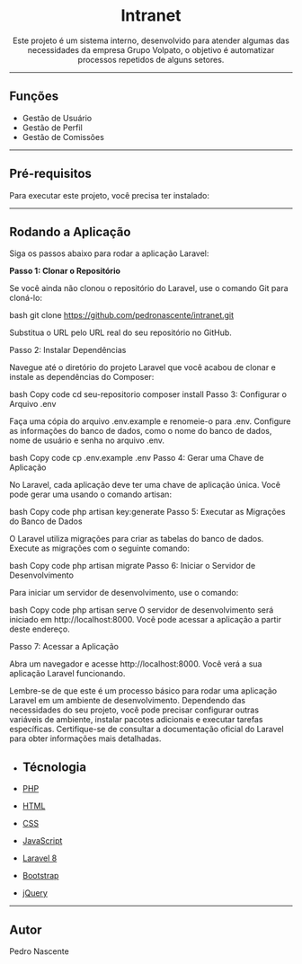 # <h1 align="center">Intranet</h1>

<p align="center">Este projeto é um sistema interno, desenvolvido para atender algumas das necessidades da empresa Grupo Volpato, o objetivo é automatizar processos repetidos de alguns setores.</p>

---

## Funções

- Gestão de Usuário
- Gestão de Perfil
- Gestão de Comissões

---

## Pré-requisitos

Para executar este projeto, você precisa ter instalado:



---

## Rodando a Aplicação

Siga os passos abaixo para rodar a aplicação Laravel:

**Passo 1: Clonar o Repositório**

Se você ainda não clonou o repositório do Laravel, use o comando Git para cloná-lo:

bash
git clone https://github.com/pedronascente/intranet.git

Substitua o URL pelo URL real do seu repositório no GitHub.

Passo 2: Instalar Dependências

Navegue até o diretório do projeto Laravel que você acabou de clonar e instale as dependências do Composer:

bash
Copy code
cd seu-repositorio
composer install
Passo 3: Configurar o Arquivo .env

Faça uma cópia do arquivo .env.example e renomeie-o para .env. Configure as informações do banco de dados, como o nome do banco de dados, nome de usuário e senha no arquivo .env.

bash
Copy code
cp .env.example .env
Passo 4: Gerar uma Chave de Aplicação

No Laravel, cada aplicação deve ter uma chave de aplicação única. Você pode gerar uma usando o comando artisan:

bash
Copy code
php artisan key:generate
Passo 5: Executar as Migrações do Banco de Dados

O Laravel utiliza migrações para criar as tabelas do banco de dados. Execute as migrações com o seguinte comando:

bash
Copy code
php artisan migrate
Passo 6: Iniciar o Servidor de Desenvolvimento

Para iniciar um servidor de desenvolvimento, use o comando:

bash
Copy code
php artisan serve
O servidor de desenvolvimento será iniciado em http://localhost:8000. Você pode acessar a aplicação a partir deste endereço.

Passo 7: Acessar a Aplicação

Abra um navegador e acesse http://localhost:8000. Você verá a sua aplicação Laravel funcionando.

Lembre-se de que este é um processo básico para rodar uma aplicação Laravel em um ambiente de desenvolvimento. Dependendo das necessidades do seu projeto, você pode precisar configurar outras variáveis de ambiente, instalar pacotes adicionais e executar tarefas específicas. Certifique-se de consultar a documentação oficial do Laravel para obter informações mais detalhadas.




- ## Técnologia

- [PHP](https://www.php.net/)
- [HTML](https://developer.mozilla.org/en-US/docs/Web/HTML)
- [CSS](https://developer.mozilla.org/en-US/docs/Web/CSS)
- [JavaScript](https://developer.mozilla.org/en-US/docs/Web/JavaScript)
- [Laravel 8](https://laravel.com/)
- [Bootstrap](https://getbootstrap.com/)
- [jQuery](https://jquery.com/)

---

## Autor

Pedro Nascente
